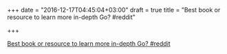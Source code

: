 +++
date = "2016-12-17T04:45:04+03:00"
draft = true
title = "Best book or resource to learn more in-depth Go?  #reddit"

+++

<p><a href="https://t.co/xao9aISh0F">Best book or resource to learn more in-depth Go?  #reddit</a></p>
